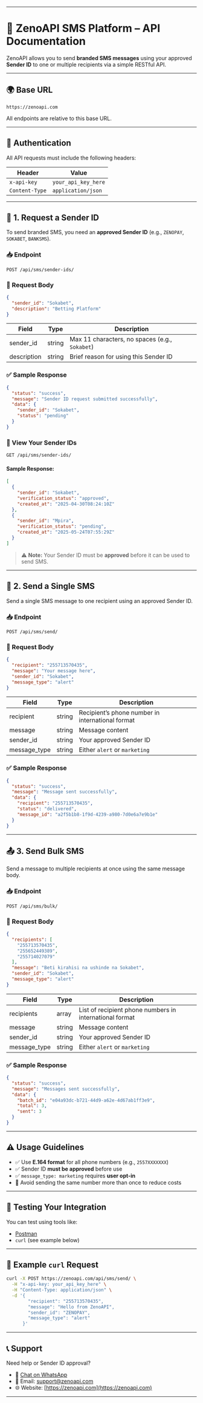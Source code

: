 
---

# 📡 ZenoAPI SMS Platform – API Documentation

ZenoAPI allows you to send **branded SMS messages** using your approved **Sender ID** to one or multiple recipients via a simple RESTful API.

---

## 🌍 Base URL

```
https://zenoapi.com
```

All endpoints are relative to this base URL.

---

## 🔐 Authentication

All API requests must include the following headers:

| Header         | Value               |
| -------------- | ------------------- |
| `x-api-key`    | `your_api_key_here` |
| `Content-Type` | `application/json`  |

---

## 🪪 1. Request a Sender ID

To send branded SMS, you need an **approved Sender ID** (e.g., `ZENOPAY`, `SOKABET`, `BANKSMS`).

### 📥 Endpoint

```
POST /api/sms/sender-ids/
```

### 📝 Request Body

```json
{
  "sender_id": "Sokabet",
  "description": "Betting Platform"
}
```

| Field       | Type   | Description                                    |
| ----------- | ------ | ---------------------------------------------- |
| sender\_id  | string | Max 11 characters, no spaces (e.g., `Sokabet`) |
| description | string | Brief reason for using this Sender ID          |

### ✅ Sample Response

```json
{
  "status": "success",
  "message": "Sender ID request submitted successfully",
  "data": {
    "sender_id": "Sokabet",
    "status": "pending"
  }
}
```

### 📄 View Your Sender IDs

```
GET /api/sms/sender-ids/
```

#### Sample Response:

```json
[
  {
    "sender_id": "Sokabet",
    "verification_status": "approved",
    "created_at": "2025-04-30T08:24:10Z"
  },
  {
    "sender_id": "Mpira",
    "verification_status": "pending",
    "created_at": "2025-05-24T07:55:29Z"
  }
]
```

> ⚠️ **Note:** Your Sender ID must be **approved** before it can be used to send SMS.

---

## 📩 2. Send a Single SMS

Send a single SMS message to one recipient using an approved Sender ID.

### 📥 Endpoint

```
POST /api/sms/send/
```

### 📝 Request Body

```json
{
  "recipient": "255713570435",
  "message": "Your message here",
  "sender_id": "Sokabet",
  "message_type": "alert"
}
```

| Field         | Type   | Description                                      |
| ------------- | ------ | ------------------------------------------------ |
| recipient     | string | Recipient’s phone number in international format |
| message       | string | Message content                                  |
| sender\_id    | string | Your approved Sender ID                          |
| message\_type | string | Either `alert` or `marketing`                    |

### ✅ Sample Response

```json
{
  "status": "success",
  "message": "Message sent successfully",
  "data": {
    "recipient": "255713570435",
    "status": "delivered",
    "message_id": "a2f5b1b8-1f9d-4239-a980-7d0e6a7e9b1e"
  }
}
```

---

## 📤 3. Send Bulk SMS

Send a message to multiple recipients at once using the same message body.

### 📥 Endpoint

```
POST /api/sms/bulk/
```

### 📝 Request Body

```json
{
  "recipients": [
    "255713570435",
    "255652449389",
    "255714027079"
  ],
  "message": "Beti kirahisi na ushinde na Sokabet",
  "sender_id": "Sokabet",
  "message_type": "alert"
}
```

| Field         | Type   | Description                                             |
| ------------- | ------ | ------------------------------------------------------- |
| recipients    | array  | List of recipient phone numbers in international format |
| message       | string | Message content                                         |
| sender\_id    | string | Your approved Sender ID                                 |
| message\_type | string | Either `alert` or `marketing`                           |

### ✅ Sample Response

```json
{
  "status": "success",
  "message": "Messages sent successfully",
  "data": {
    "batch_id": "e04a93dc-b721-44d9-a62e-4d67ab1ff3e9",
    "total": 3,
    "sent": 3
  }
}
```

---

## ⚠️ Usage Guidelines

* ✅ Use **E.164 format** for all phone numbers (e.g., `2557XXXXXXX`)
* ✅ Sender ID **must be approved** before use
* ✅ `message_type: marketing` requires **user opt-in**
* 🚫 Avoid sending the same number more than once to reduce costs

---

## 🧪 Testing Your Integration

You can test using tools like:

* [Postman](https://www.postman.com/)
* `curl` (see example below)

---

## 🧰 Example `curl` Request

```bash
curl -X POST https://zenoapi.com/api/sms/send/ \
  -H "x-api-key: your_api_key_here" \
  -H "Content-Type: application/json" \
  -d '{
        "recipient": "255713570435",
        "message": "Hello from ZenoAPI",
        "sender_id": "ZENOPAY",
        "message_type": "alert"
      }'
```

---

## 📞 Support

Need help or Sender ID approval?

* 💬 [Chat on WhatsApp](https://wa.me/255793166166)
* 📧 Email: [support@zenoapi.com](mailto:support@zenoapi.com)
* 🌐 Website: [https://zenoapi.com](https://zenoapi.com)

---